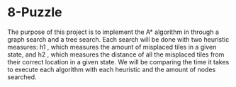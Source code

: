 # 8-Puzzle
The purpose of this project is to implement the A* algorithm in through a graph search and a tree search. Each search will be done with two heuristic measures: h1 , which measures the amount of misplaced tiles in a given state, and h2 , which measures the distance of all the misplaced tiles from their correct location in a given state. We will be comparing the time it takes to execute each algorithm with each heuristic and the amount of nodes searched.
